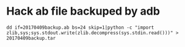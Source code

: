 # Hack ab file backuped by adb

`
dd if=20170409backup.ab bs=24 skip=1|python -c "import zlib,sys;sys.stdout.write(zlib.decompress(sys.stdin.read()))" > 20170409backup.tar
`


